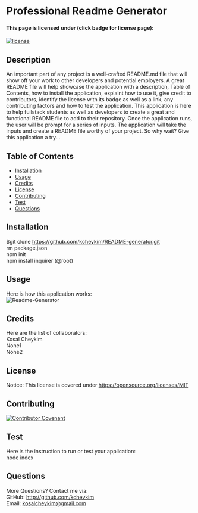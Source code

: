 # Professional Readme Generator

#### This page is licensed under (click badge for license page): 
[![license](https://img.shields.io/badge/License-MIT-yellow.svg)](https://opensource.org/licenses/MIT)

## Description
An important part of any project is a well-crafted README.md file that will show off your work to other developers and potential employers. A great README file will help showcase the application with a description, Table of Contents, how to install the application, explaint how to use it, give credit to contributors, identify the license with its badge as well as a link, any contributing factors and how to test the application. This application is here to help fullstack students as well as developers to create a great and functional README file to add to their repository. Once the application runs, the user will be prompt for a series of inputs. The application will take the inputs and create a README file worthy of your project. So why wait? Give this application a try...

## Table of Contents
* [Installation](#installation)
* [Usage](#usage)
* [Credits](#credits)
* [License](#license) 
* [Contributing](#contributing)
* [Test](#test)  
* [Questions](#questions)

## Installation
$git clone https://github.com/kcheykim/README-generator.git<br />rm package.json<br />npm init<br />npm install inquirer (@root)<br />

## Usage
Here is how this application works:  
![Readme-Generator](./assets/images/Readme-Generator.gif?raw=true)

## Credits
Here are the list of collaborators:  
Kosal Cheykim<br />None1<br />None2<br />

## License
Notice: This license is covered under https://opensource.org/licenses/MIT

## Contributing
[![Contributor Covenant](https://img.shields.io/badge/Contributor%20Covenant-2.1-4baaaa.svg)](code_of_conduct.md)

## Test
Here is the instruction to run or test your application:  
node index

## Questions
More Questions? Contact me via:  
GitHub: http://github.com/kcheykim  
Email: kosalcheykim@gmail.com